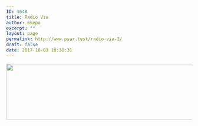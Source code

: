 ```yaml
---
ID: 1640
title: Radio Via
author: mkepa
excerpt: ""
layout: page
permalink: http://www.psar.test/radio-via-2/
draft: false
date: 2017-10-03 10:30:31
---
```

<a href="http://www.psar.test/wp-content/uploads/2017/10/radiovia.jpg"><img class="alignnone size-full wp-image-1661" src="http://www.psar.test/wp-content/uploads/2017/10/radiovia.png" alt="" width="966" height="151" /></a>